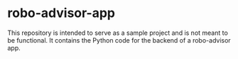 # robo-advisor-app
This repository is intended to serve as a sample project and is not meant to be functional. It contains the Python code for the backend of a robo-advisor app.
